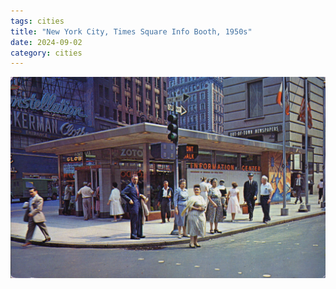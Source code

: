```yaml
---
tags: cities
title: "New York City, Times Square Info Booth, 1950s"
date: 2024-09-02
category: cities
---
```




![nyc-times-square-info.jpg](https://raw.githubusercontent.com/muneer78/muneer78.github.io/master/images/nyc-times-square-info.jpg)
        